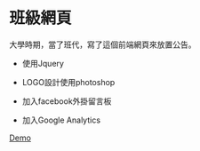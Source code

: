 # 班級網頁
大學時期，當了班代，寫了這個前端網頁來放置公告。

* 使用Jquery
- LOGO設計使用photoshop
* 加入facebook外掛留言板
- 加入Google Analytics

[Demo](https://stustmis.surge.sh/)
